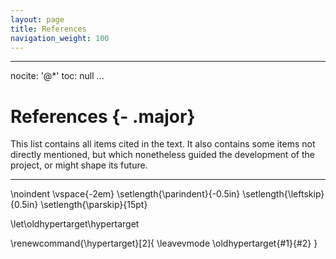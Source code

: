 ```yaml
---
layout: page
title: References
navigation_weight: 100
---
```


---
nocite: '@*'
toc: null
...

# References {- .major}

This list contains all items cited in the text.
It also contains some items not directly mentioned, but which nonetheless
guided the development of the project, or might shape its future.

---

\noindent
\vspace{-2em}
\setlength{\parindent}{-0.5in}
\setlength{\leftskip}{0.5in}
\setlength{\parskip}{15pt}

\let\oldhypertarget\hypertarget

\renewcommand{\hypertarget}[2]{ \leavevmode \oldhypertarget{#1}{#2} }

<div id="refs">
</div>
